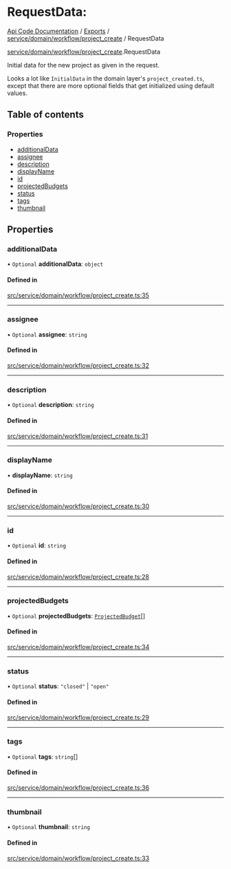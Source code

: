 # RequestData: 
 
[Api Code Documentation](../README.md) / [Exports](../modules.md) / [service/domain/workflow/project\_create](../modules/service_domain_workflow_project_create.md) / RequestData

[service/domain/workflow/project\_create](../modules/service_domain_workflow_project_create.md).RequestData

Initial data for the new project as given in the request.

Looks a lot like `InitialData` in the domain layer's `project_created.ts`, except
that there are more optional fields that get initialized using default values.

## Table of contents

### Properties

- [additionalData](service_domain_workflow_project_create.RequestData.md#additionaldata)
- [assignee](service_domain_workflow_project_create.RequestData.md#assignee)
- [description](service_domain_workflow_project_create.RequestData.md#description)
- [displayName](service_domain_workflow_project_create.RequestData.md#displayname)
- [id](service_domain_workflow_project_create.RequestData.md#id)
- [projectedBudgets](service_domain_workflow_project_create.RequestData.md#projectedbudgets)
- [status](service_domain_workflow_project_create.RequestData.md#status)
- [tags](service_domain_workflow_project_create.RequestData.md#tags)
- [thumbnail](service_domain_workflow_project_create.RequestData.md#thumbnail)

## Properties

### additionalData

• `Optional` **additionalData**: `object`

#### Defined in

[src/service/domain/workflow/project_create.ts:35](https://github.com/openkfw/TruBudget/blob/26ade46/api/src/service/domain/workflow/project_create.ts#L35)

___

### assignee

• `Optional` **assignee**: `string`

#### Defined in

[src/service/domain/workflow/project_create.ts:32](https://github.com/openkfw/TruBudget/blob/26ade46/api/src/service/domain/workflow/project_create.ts#L32)

___

### description

• `Optional` **description**: `string`

#### Defined in

[src/service/domain/workflow/project_create.ts:31](https://github.com/openkfw/TruBudget/blob/26ade46/api/src/service/domain/workflow/project_create.ts#L31)

___

### displayName

• **displayName**: `string`

#### Defined in

[src/service/domain/workflow/project_create.ts:30](https://github.com/openkfw/TruBudget/blob/26ade46/api/src/service/domain/workflow/project_create.ts#L30)

___

### id

• `Optional` **id**: `string`

#### Defined in

[src/service/domain/workflow/project_create.ts:28](https://github.com/openkfw/TruBudget/blob/26ade46/api/src/service/domain/workflow/project_create.ts#L28)

___

### projectedBudgets

• `Optional` **projectedBudgets**: [`ProjectedBudget`](service_domain_workflow_projected_budget.ProjectedBudget.md)[]

#### Defined in

[src/service/domain/workflow/project_create.ts:34](https://github.com/openkfw/TruBudget/blob/26ade46/api/src/service/domain/workflow/project_create.ts#L34)

___

### status

• `Optional` **status**: ``"closed"`` \| ``"open"``

#### Defined in

[src/service/domain/workflow/project_create.ts:29](https://github.com/openkfw/TruBudget/blob/26ade46/api/src/service/domain/workflow/project_create.ts#L29)

___

### tags

• `Optional` **tags**: `string`[]

#### Defined in

[src/service/domain/workflow/project_create.ts:36](https://github.com/openkfw/TruBudget/blob/26ade46/api/src/service/domain/workflow/project_create.ts#L36)

___

### thumbnail

• `Optional` **thumbnail**: `string`

#### Defined in

[src/service/domain/workflow/project_create.ts:33](https://github.com/openkfw/TruBudget/blob/26ade46/api/src/service/domain/workflow/project_create.ts#L33)
